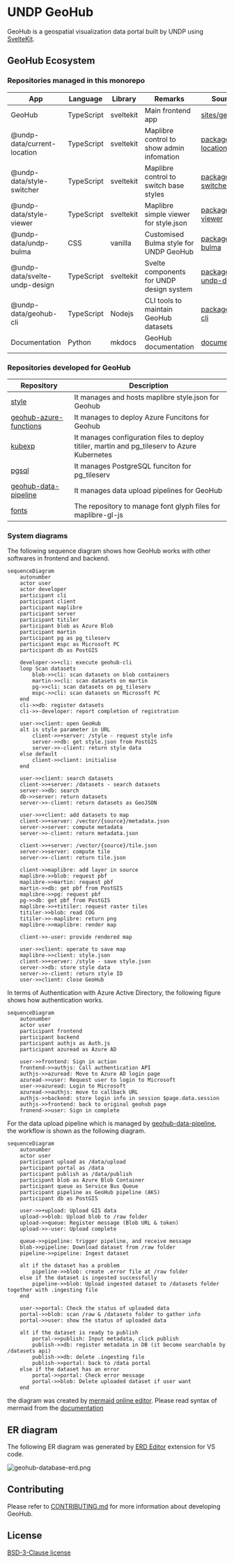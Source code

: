 # UNDP GeoHub

GeoHub is a geospatial visualization data portal built by UNDP using [SvelteKit](https://kit.svelte.dev/).

## GeoHub Ecosystem

### Repositories managed in this monorepo

| App                           | Language   | Library   | Remarks                                   | Source code                                                   |
| ----------------------------- | ---------- | --------- | ----------------------------------------- | ------------------------------------------------------------- |
| GeoHub                        | TypeScript | sveltekit | Main frontend app                         | [sites/geohub](./sites/geohub/)                               |
| @undp-data/current-location   | TypeScript | sveltekit | Maplibre control to show admin infomation | [packages/current-location](./packages/current-location/)     |
| @undp-data/style-switcher     | TypeScript | sveltekit | Maplibre control to switch base styles    | [packages/style-switcher](./packages/style-switcher/)         |
| @undp-data/style-viewer       | TypeScript | sveltekit | Maplibre simple viewer for style.json     | [packages/style-viewer](./packages/style-viewer/)             |
| @undp-data/undp-bulma         | CSS        | vanilla   | Customised Bulma style for UNDP GeoHub    | [packages/undp-bulma](./packages/undp-bulma)                  |
| @undp-data/svelte-undp-design | TypeScript | sveltekit | Svelte components for UNDP design system  | [packages/svelte-undp-design](./packages/svelte-undp-design/) |
| @undp-data/geohub-cli         | TypeScript | Nodejs    | CLI tools to maintain GeoHub datasets     | [packages/geohub-cli](./packages/geohub-cli/)                 |
| Documentation                 | Python     | mkdocs    | GeoHub documentation                      | [documentation](./documentation/)                             |

### Repositories developed for GeoHub

| Repository                                                                    | Description                                                                                  |
| ----------------------------------------------------------------------------- | -------------------------------------------------------------------------------------------- |
| [style](https://github.com/UNDP-Data/style)                                   | It manages and hosts maplibre style.json for Geohub                                          |
| [geohub-azure-functions](https://github.com/UNDP-Data/geohub-azure-functions) | It manages to deploy Azure Funcitons for Geohub                                              |
| [kubexp](https://github.com/UNDP-Data/kubexp)                                 | It manages configuration files to deploy titiler, martin and pg_tileserv to Azure Kubernetes |
| [pgsql](https://github.com/UNDP-Data/pgsql)                                   | It manages PostgreSQL funciton for pg_tileserv                                               |
| [geohub-data-pipeline](https://github.com/UNDP-Data/geohub-data-pipeline)     | It manages data upload pipelines for GeoHub                                                  |
| [fonts](https://github.com/UNDP-Data/fonts)                                   | The repository to manage font glyph files for maplibre-gl-js                                 |

### System diagrams

The following sequence diagram shows how GeoHub works with other softwares in frontend and backend.

```mermaid
sequenceDiagram
    autonumber
    actor user
    actor developer
    participant cli
    participant client
    participant maplibre
    participant server
    participant titiler
    participant blob as Azure Blob
    participant martin
    participant pg as pg_tileserv
    participant mspc as Microsoft PC
    participant db as PostGIS

    developer->>+cli: execute geohub-cli
    loop Scan datasets
        blob->>cli: scan datasets on blob containers
        martin->>cli: scan datasets on martin
        pg->>cli: scan datasets on pg_tileserv
        mspc->>cli: scan datasets on Microsoft PC
    end
    cli->>db: register datasets
    cli->>-developer: report completion of registration

    user->>client: open GeoHub
    alt is style parameter in URL
        client->>+server: /style - request style info
        server->>db: get style.json from PostGIS
        server->>-client: return style data
    else default
        client->>client: initialise
    end

    user->>client: search datasets
    client->>+server: /datasets - search datasets
    server->>db: search
    db->>server: return datasets
    server->>-client: return datasets as GeoJSON

    user->>+client: add datasets to map
    client->>+server: /vector/{source}/metadata.json
    server->>server: compute metadata
    server->>-client: return metadata.json

    client->>+server: /vector/{source}/tile.json
    server->>server: compute tile
    server->>-client: return tile.json

    client->>maplibre: add layer in source
    maplibre->>blob: request pbf
    maplibre->>martin: request pbf
    martin->>db: get pbf from PostGIS
    maplibre->>pg: request pbf
    pg->>db: get pbf from PostGIS
    maplibre->>+titiler: request raster tiles
    titiler->>blob: read COG
    titiler->>-maplibre: return png
    maplibre->>maplibre: render map

    client->>-user: provide rendered map

    user->>client: operate to save map
    maplibre->>client: style.json
    client->>+server: /style - save style.json
    server->>db: store style data
    server->>-client: return style ID
    user->>client: close GeoHub
```

In terms of Authentication with Azure Active Directory, the following figure shows how authentication works.

```mermaid
sequenceDiagram
    autonumber
    actor user
    participant frontend
    participant backend
    participant authjs as Auth.js
    participant azuread as Azure AD

    user->>frontend: Sign in action
    frontend->>authjs: Call authentication API
    authjs->>azuread: Move to Azure AD login page
    azuread->>user: Request user to login to Microsoft
    user->>azuread: Login to Microsoft
    azuread->>authjs: move to callback URL
    authjs->>backend: store login info in session $page.data.session
    authjs->>frontend: back to original geohub page
    fronend->>user: Sign in complete
```

For the data upload pipeline which is managed by [geohub-data-pipeline](https://github.com/UNDP-Data/geohub-data-pipeline), the workflow is shown as the following diagram.

```mermaid
sequenceDiagram
    autonumber
    actor user
    participant upload as /data/upload
    participant portal as /data
    participant publish as /data/publish
    participant blob as Azure Blob Container
    participant queue as Service Bus Queue
    participant pipeline as GeoHub pipeline (AKS)
    participant db as PostGIS

    user->>+upload: Upload GIS data
    upload->>blob: Upload blob to /raw folder
    upload->>queue: Register message (Blob URL & token)
    upload->>-user: Upload complete

    queue->>pipeline: trigger pipeline, and receive message
    blob->>pipeline: Download dataset from /raw folder
    pipeline->>pipeline: Ingest dataset

    alt if the dataset has a problem
        pipeline->>blob: create .error file at /raw folder
    else if the dataset is ingested successfully
        pipeline->>blob: Upload ingested dataset to /datasets folder together with .ingesting file
    end

    user->>portal: Check the status of uploaded data
    portal->>blob: scan /raw & /datasets folder to gather info
    portal->>user: show the status of uploaded data

    alt if the dataset is ready to publish
        portal->>publish: Input metadata, click publish
        publish->>db: register metadata in DB (it become searchable by /datasets api)
        publish->>db: delete .ingesting file
        publish->>portal: back to /data portal
    else if the dataset has an error
        portal->>portal: Check error message
        portal->>blob: Delete uploaded dataset if user want
    end
```

the diagram was created by [mermaid online editor](https://mermaid.live/edit). Please read syntax of mermaid from the [documentation](https://mermaid.js.org/syntax/sequenceDiagram.htm)

## ER diagram

The following ER diagram was generated by [ERD Editor](https://marketplace.visualstudio.com/items?itemName=dineug.vuerd-vscode) extension for VS code.

![geohub-database-erd.png](./documentation/database/geohub-database-erd.png)

## Contributing

Please refer to [CONTRIBUTING.md](./CONTRIBUTING.md) for more information about developing GeoHub.

## License

[BSD-3-Clause license](./LICENSE)
